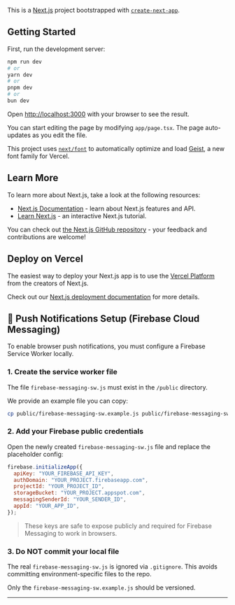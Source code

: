 This is a [Next.js](https://nextjs.org) project bootstrapped with [`create-next-app`](https://nextjs.org/docs/app/api-reference/cli/create-next-app).

## Getting Started

First, run the development server:

```bash
npm run dev
# or
yarn dev
# or
pnpm dev
# or
bun dev
```

Open [http://localhost:3000](http://localhost:3000) with your browser to see the result.

You can start editing the page by modifying `app/page.tsx`. The page auto-updates as you edit the file.

This project uses [`next/font`](https://nextjs.org/docs/app/building-your-application/optimizing/fonts) to automatically optimize and load [Geist](https://vercel.com/font), a new font family for Vercel.

## Learn More

To learn more about Next.js, take a look at the following resources:

- [Next.js Documentation](https://nextjs.org/docs) - learn about Next.js features and API.
- [Learn Next.js](https://nextjs.org/learn) - an interactive Next.js tutorial.

You can check out [the Next.js GitHub repository](https://github.com/vercel/next.js) - your feedback and contributions are welcome!

## Deploy on Vercel

The easiest way to deploy your Next.js app is to use the [Vercel Platform](https://vercel.com/new?utm_medium=default-template&filter=next.js&utm_source=create-next-app&utm_campaign=create-next-app-readme) from the creators of Next.js.

Check out our [Next.js deployment documentation](https://nextjs.org/docs/app/building-your-application/deploying) for more details.

## 🔔 Push Notifications Setup (Firebase Cloud Messaging)

To enable browser push notifications, you must configure a Firebase Service Worker locally.

### 1. Create the service worker file

The file `firebase-messaging-sw.js` must exist in the `/public` directory.

We provide an example file you can copy:

```bash
cp public/firebase-messaging-sw.example.js public/firebase-messaging-sw.js
```

### 2. Add your Firebase public credentials

Open the newly created `firebase-messaging-sw.js` file and replace the placeholder config:

```js
firebase.initializeApp({
  apiKey: "YOUR_FIREBASE_API_KEY",
  authDomain: "YOUR_PROJECT.firebaseapp.com",
  projectId: "YOUR_PROJECT_ID",
  storageBucket: "YOUR_PROJECT.appspot.com",
  messagingSenderId: "YOUR_SENDER_ID",
  appId: "YOUR_APP_ID",
});
```

> These keys are safe to expose publicly and required for Firebase Messaging to work in browsers.

### 3. Do NOT commit your local file

The real `firebase-messaging-sw.js` is ignored via `.gitignore`. This avoids committing environment-specific files to the repo.

Only the `firebase-messaging-sw.example.js` should be versioned.

---
